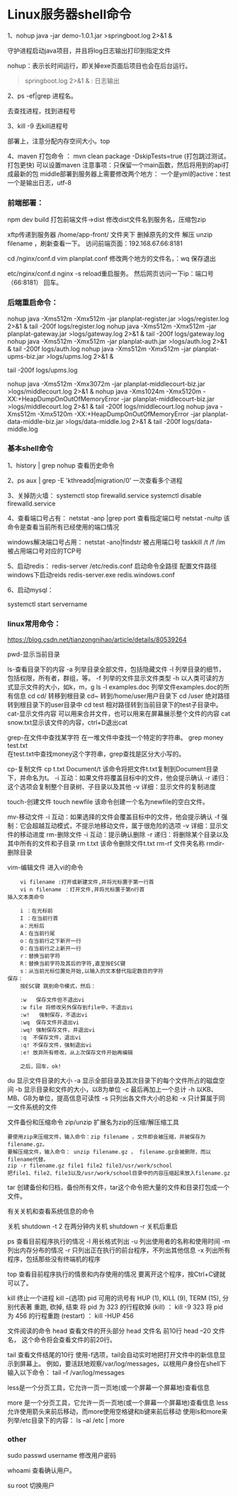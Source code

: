 # Linux服务器shell命令

1、nohup java -jar demo-1.0.1.jar >springboot.log 2>&1 &

守护进程启动java项目，并且将log日志输出打印到指定文件


nohup：表示长时间运行，即关掉exe页面后项目也会在后台运行。

>springboot.log 2>&1 &  : 日志输出



2、ps -ef|grep 进程名。

 去查找进程，找到进程号

3、kill -9 去kill进程号

部署上，注意分配内存空间大小。top

4、maven 打包命令 ： mvn clean package -DskipTests=true                    (打包跳过测试，打包更快)   可以设置maven
注意事项：只保留一个main函数，然后将用到的api打成最新的包
middle部署到服务器上需要修改两个地方：
一个是yml的active：test
一个是输出日志，utf-8



### 前端部署：

npm dev build 打包前端文件->dist 修改dist文件名到服务名，压缩包zip

xftp传递到服务器 /home/app-front/ 文件夹下
删掉原先的文件
解压 unzip filename ，刷新查看一下。
访问前端页面：192.168.67.66:8181

cd /nginx/conf.d
vim planplat.conf
修改两个地方的文件名，：wq 保存退出

etc/nginx/conf.d
nginx -s reload重启服务。
然后网页访问一下ip：端口号（66:8181） 回车。

### 后端重启命令：

nohup java -Xms512m -Xmx512m -jar planplat-register.jar >logs/register.log 2>&1 &
tail -200f logs/register.log
nohup java -Xms512m -Xmx512m -jar planplat-gateway.jar >logs/gateway.log 2>&1 &
tail -200f logs/gateway.log
nohup java -Xms512m -Xmx512m -jar planplat-auth.jar >logs/auth.log 2>&1 &
tail -200f logs/auth.log
nohup java -Xms512m -Xmx512m -jar planplat-upms-biz.jar >logs/upms.log 2>&1 &

tail -200f logs/upms.log

nohup java -Xms512m -Xmx3072m -jar planplat-middlecourt-biz.jar >logs/middlecourt.log 2>&1 &
nohup java -Xms1024m -Xmx5120m -XX:+HeapDumpOnOutOfMemoryError -jar planplat-middlecourt-biz.jar >logs/middlecourt.log 2>&1 &
tail -200f logs/middlecourt.log
nohup java -Xms512m -Xmx5120m -XX:+HeapDumpOnOutOfMemoryError -jar planplat-data-middle-biz.jar >logs/data-middle.log 2>&1 &
tail -200f logs/data-middle.log



### 基本shell命令

1、history | grep nohup 查看历史命令

2、ps aux | grep -E 'kthreadd|migration/0'  一次查看多个进程

3、关掉防火墙：
	systemctl stop firewalld.service
	systemctl disable firewalld.service

4、查看端口号占有：
netstat -anp |grep port 查看指定端口号
netstat   -nultp  该命令是查看当前所有已经使用的端口情况

windows解决端口号占用：
netstat -ano|findstr 被占用端口号
taskkill /t /f /im 被占用端口号对应的TCP号



5、启动redis：
redis-server /etc/redis.conf
启动命令全路径 配置文件路径
windows下启动reids
redis-server.exe redis.windows.conf

6、启动mysql：

systemctl start servername



### linux常用命令：

https://blog.csdn.net/tianzongnihao/article/details/80539264

pwd-显示当前目录

ls-查看目录下的内容
	-a 列举目录全部文件，包括隐藏文件
	-l 列举目录的细节，包括权限，所有者，群组，等。
	-f 列举的文件显示文件类型
	-h 以人类可读的方式显示文件的大小，如k，m，g
	ls -l examples.doc 列举文件examples.doc的所有信息
cd
	cd/ 转移到根目录
	cd~ 转到/home/user用户目录下
	cd /user 绝对路径转到根目录下的user目录中
	cd test 相对路径转到当前目录下的test子目录中。
cat-显示文件内容
	可以用来合并文件，也可以用来在屏幕展示整个文件的内容
	cat snow.txt显示该文件的内容，ctrl+D退出cat

grep-在文件中查找某字符
	在一堆文件中查找一个特定的字符串。
	grep money test.txt  
	在test.txt中查找money这个字符串，grep查找是区分大小写的。

cp-复制文件
	cp t.txt Document/t    该命令将把文件t.txt复制到Document目录下，并命名为t。
	-i 互动：如果文件将覆盖目标中的文件，他会提示确认
	-r 递归：这个选项会复制整个目录树、子目录以及其他
	-v 详细：显示文件的复制进度

touch-创建文件
	touch newfile 该命令创建一个名为newfile的空白文件。

mv-移动文件
	-i 互动：如果选择的文件会覆盖目标中的文件，他会提示确认
	-f 强制：它会超越互动模式，不提示地移动文件，属于很危险的选项
	-v 详细：显示文件的移动进度
rm-删除文件
	-i 互动：提示确认删除
	-r 递归：将删除某个目录以及其中所有的文件和子目录
	rm t.txt   该命令删除文件t.txt
	rm-rf 文件夹名称
rmdir-删除目录

vim-编辑文件
	进入vi的命令

	    vi filename :打开或新建文件,并将光标置于第一行首
	    vi n filename ：打开文件,并将光标置于第n行首
	插入文本类命令
	     
	    i ：在光标前
	    I ：在当前行首
	    a：光标后
	    A：在当前行尾
	    o：在当前行之下新开一行
	    O：在当前行之上新开一行
	    r：替换当前字符
	    R：替换当前字符及其后的字符,直至按ESC键
	    s：从当前光标位置处开始,以输入的文本替代指定数目的字符
	保存：
		按ESC键 跳到命令模式，然后：
	     
	    :w   保存文件但不退出vi
	    :w file 将修改另外保存到file中，不退出vi
	    :w!   强制保存，不退出vi
	    :wq  保存文件并退出vi
	    :wq! 强制保存文件，并退出vi
	    :q  不保存文件，退出vi
	    :q! 不保存文件，强制退出vi
	    :e! 放弃所有修改，从上次保存文件开始再编辑
	     
	    之后，回车，ok!

du 显示文件目录的大小
	-a 显示全部目录及其次目录下的每个文件所占的磁盘空间
	-b 显示目录和文件的大小，以B为单位
	-c 最后再加上一个总计
	-h 以KB、MB、GB为单位，提高信息可读性
	-s 只列出各文件大小的总和
	-x 只计算属于同一文件系统的文件


文件备份和压缩命令
zip/unzip 扩展名为zip的压缩/解压缩工具

	要使用zip来压缩文件，输入命令：zip filename ，文件即会被压缩，并被保存为filename.gz。
	要解压缩文件，输入命令： unzip filename.gz ， filename.gz会被删除，而以filename代替。
	zip -r filename.gz file1 file2 file3/usr/work/school
	把file1、file2、file3以及/usr/work/school目录中的内容压缩起来放入filename.gz
tar 创建备份和归档，备份所有文件，tar这个命令把大量的文件和目录打包成一个文件。



有关关机和查看系统信息的命令

关机
shutdown -t 2 在两分钟内关机
shutdown -r 关机后重启

ps 查看目前程序执行的情况
	-l 用长格式列出
	-u 列出使用者的名称和使用时间
	-m 列出内存分布的情况
	-r 只列出正在执行的前台程序，不列出其他信息
	-x 列出所有程序，包括那些没有终端机的程序

top 查看目前程序执行的情景和内存使用的情况
	要离开这个程序，按Ctrl+C键就可以了。

kill 终止一个进程
	kill –(选项) pid
	可用的讯号有 HUP (1), KILL (9), TERM (15), 分别代表著 重跑, 砍掉, 结束
	将 pid 为 323 的行程砍掉 (kill) ： kill -9 323 
	将 pid 为 456 的行程重跑 (restart) ： kill -HUP 456


文件阅读的命令
head 查看文件的开头部分
	head 文件名 前10行
	head –20 文件名， 这个命令将会查看文件的前20行。

tail 查看文件结尾的10行
	使用-f选项，tail会自动实时地把打开文件中的新信息显示到屏幕上。
	例如，要活跃地观察/var/log/messages，以根用户身份在shell下输入以下命令：
		tail –f /var/log/messages

less是一个分页工具，它允许一页一页地(或一个屏幕一个屏幕地)查看信息

more 是一个分页工具，它允许一页一页地(或一个屏幕一个屏幕地)查看信息
	less允许使用箭头来前后移动，而more使用空格键和b键来前后移动
	使用ls和more来列举/etc目录下的内容： ls –al /etc | more



### other

sudo passwd username 修改用户密码

whoami 查看确认用户。

su root  切换用户

